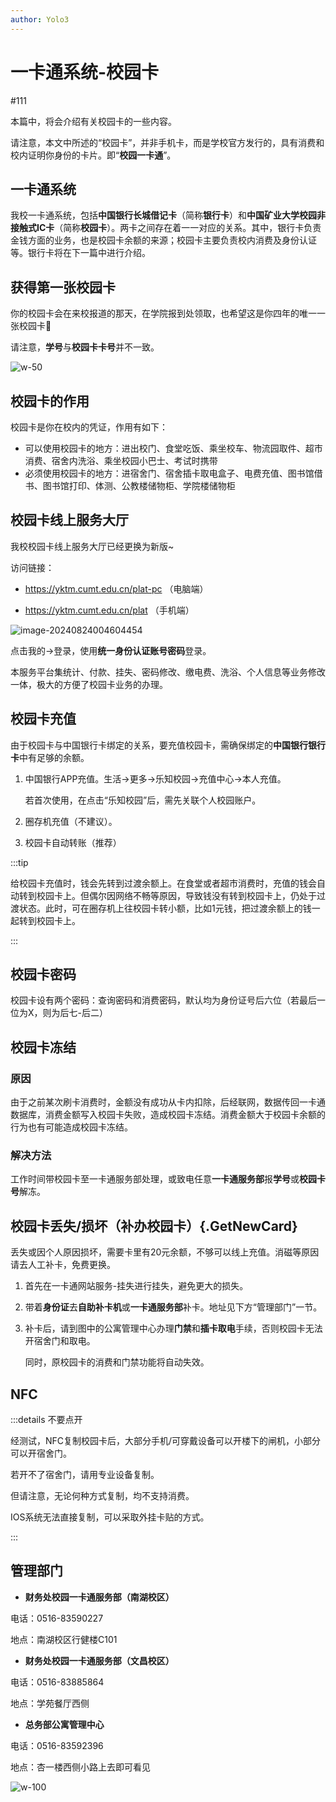 ```yaml
---
author: Yolo3
---
```


# 一卡通系统-校园卡

#111

本篇中，将会介绍有关校园卡的一些内容。

请注意，本文中所述的“校园卡”，并非手机卡，而是学校官方发行的，具有消费和校内证明你身份的卡片。即“**校园一卡通**”。

## 一卡通系统

我校一卡通系统，包括**中国银行长城借记卡**（简称**银行卡**）和**中国矿业大学校园非接触式IC卡**（简称**校园卡**）。两卡之间存在着一一对应的关系。其中，银行卡负责金钱方面的业务，也是校园卡余额的来源；校园卡主要负责校内消费及身份认证等。银行卡将在下一篇中进行介绍。

## 获得第一张校园卡

你的校园卡会在来校报道的那天，在学院报到处领取，也希望这是你四年的唯一一张校园卡:dog:

请注意，**学号**与**校园卡卡号**并不一致。

![w-50](https://s2.loli.net/2023/07/26/voI4STp1PdecNiw.jpg)

## 校园卡的作用

校园卡是你在校内的凭证，作用有如下：

- 可以使用校园卡的地方：进出校门、食堂吃饭、乘坐校车、物流园取件、超市消费、宿舍内洗浴、乘坐校园小巴士、考试时携带
- 必须使用校园卡的地方：进宿舍门、宿舍插卡取电盒子、电费充值、图书馆借书、图书馆打印、体测、公教楼储物柜、学院楼储物柜

## 校园卡线上服务大厅

我校校园卡线上服务大厅已经更换为新版~

访问链接：

- https://yktm.cumt.edu.cn/plat-pc （电脑端）

- https://yktm.cumt.edu.cn/plat （手机端）

![image-20240824004604454](https://s2.loli.net/2024/08/24/P2JcdGsr5mXOMVx.png)

点击我的→登录，使用**统一身份认证账号密码**登录。

本服务平台集统计、付款、挂失、密码修改、缴电费、洗浴、个人信息等业务修改一体，极大的方便了校园卡业务的办理。

## 校园卡充值

由于校园卡与中国银行卡绑定的关系，要充值校园卡，需确保绑定的**中国银行银行卡**中有足够的余额。

1. 中国银行APP充值。生活→更多→乐知校园→充值中心→本人充值。

   若首次使用，在点击“乐知校园”后，需先关联个人校园账户。

2. 圈存机充值（不建议）。

3. 校园卡自动转账（推荐）

:::tip

给校园卡充值时，钱会先转到过渡余额上。在食堂或者超市消费时，充值的钱会自动转到校园卡上。但偶尔因网络不畅等原因，导致钱没有转到校园卡上，仍处于过渡状态。此时，可在圈存机上往校园卡转小额，比如1元钱，把过渡余额上的钱一起转到校园卡上。

:::

## 校园卡密码

校园卡设有两个密码：查询密码和消费密码，默认均为身份证号后六位（若最后一位为X，则为后七-后二）

## 校园卡冻结

### 原因

由于之前某次刷卡消费时，金额没有成功从卡内扣除，后经联网，数据传回一卡通数据库，消费金额写入校园卡失败，造成校园卡冻结。消费金额大于校园卡余额的行为也有可能造成校园卡冻结。

### 解决方法

工作时间带校园卡至一卡通服务部处理，或致电任意**一卡通服务部**报**学号**或**校园卡号**解冻。

## 校园卡丢失/损坏（补办校园卡）{.GetNewCard}

丢失或因个人原因损坏，需要卡里有20元余额，不够可以线上充值。消磁等原因请去人工补卡，免费更换。

1. 首先在一卡通网站服务-挂失进行挂失，避免更大的损失。

2. 带着**身份证**去**自助补卡机**或**一卡通服务部**补卡。地址见下方“管理部门”一节。

3. 补卡后，请到图中的公寓管理中心办理**门禁**和**插卡取电**手续，否则校园卡无法开宿舍门和取电。

   同时，原校园卡的消费和门禁功能将自动失效。

## NFC

:::details 不要点开

经测试，NFC复制校园卡后，大部分手机/可穿戴设备可以开楼下的闸机，小部分可以开宿舍门。

若开不了宿舍门，请用专业设备复制。

但请注意，无论何种方式复制，均不支持消费。

IOS系统无法直接复制，可以采取外挂卡贴的方式。

:::

## 管理部门

- **财务处校园一卡通服务部（南湖校区）**

电话：0516-83590227

地点：南湖校区行健楼C101

- **财务处校园一卡通服务部（文昌校区）**

电话：0516-83885864

地点：学苑餐厅西侧

- **总务部公寓管理中心**

电话：0516-83592396

地点：杏一楼西侧小路上去即可看见

![w-100](https://s2.loli.net/2023/07/26/MxKCU6FP74EfLuI.png)
